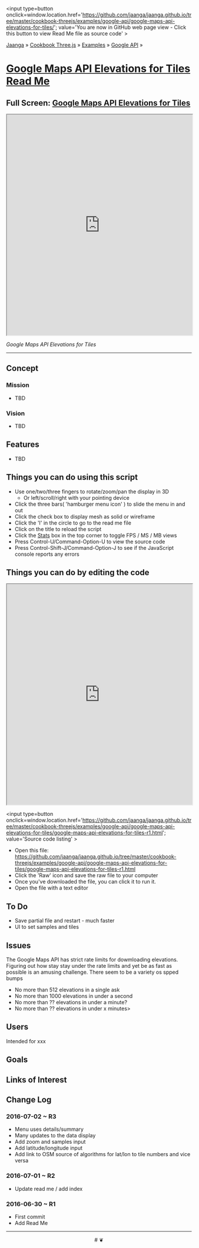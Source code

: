 <span style=display:none; >[You are now in GitHub source code view - click this link to view Read Me file as a web page]
( https://jaanga.github.io/cookbook-threejs/examples/google-api/google-maps-api-elevations-for-tiles/index.html#readme.md "View file as a web page." ) </span>
<input type=button onclick=window.location.href='https://github.com/jaanga/jaanga.github.io/tree/master/cookbook-threejs/examples/google-api/google-maps-api-elevations-for-tiles/'; value='You are now in GitHub web page view - Click this button to view Read Me file as source code' >

[Jaanga]( http://jaanga.github.io ) &raquo; [Cookbook Three.js]( http://jaanga.github.io/cookbook-threejs/  ) &raquo;
[Examples]( https://jaanga.github.io/cookbook-threejs/examples/ ) &raquo; [Google API]( https://jaanga.github.io/cookbook-threejs/examples/google-api/ ) &raquo;

[Google Maps API Elevations for Tiles Read Me]( https://jaanga.github.io/cookbook-threejs/examples/google-api/google-maps-api-elevations-for-tiles/index.html#readme.md )
===

## Full Screen: [ Google Maps API Elevations for Tiles ]( https://jaanga.github.io/cookbook-threejs/examples/google-api/google-maps-api-elevations-for-tiles/index.html )


<img src="XXX" style=display:none; width=800 >

<iframe src=https://jaanga.github.io/cookbook-threejs/examples/google-api/google-maps-api-elevations-for-tiles/index.html width=100% height=600px ></iframe>

_Google Maps API Elevations for Tiles_

***

## Concept

### Mission

* TBD

### Vision

* TBD


## Features

* TBD


## Things you can do using this script

* Use one/two/three fingers to rotate/zoom/pan the display in 3D
	* Or left/scroll/right with your pointing device 
* Click the three bars( 'hamburger menu icon' ) to slide the menu in and out
* Click the check box to display mesh as solid or wireframe
* Click the 'I' in the circle to go to the read me file
* Click on the title to reload the script
* Click the [Stats]( https://github.com/mrdoob/stats.js/ ) box in the top corner to toggle FPS / MS / MB views
* Press Control-U/Command-Option-U to view the source code
* Press Control-Shift-J/Command-Option-J to see if the JavaScript console reports any errors



## Things you can do by editing the code

<iframe src='https://jaanga.github.io/cookbook-html/examples/libraries/ace-editor/ace-view-r1.html#
	https://jaanga.github.io/cookbook-threejs/examples/google-api/google-maps-api-elevations-for-tiles/google-maps-api-elevations-for-tiles-r1.html' width=100% height=600 ></iframe>

<input type=button onclick=window.location.href='https://github.com/jaanga/jaanga.github.io/tree/master/cookbook-threejs/examples/google-api/google-maps-api-elevations-for-tiles/google-maps-api-elevations-for-tiles-r1.html';
value='Source code listing' >


* Open this file: https://github.com/jaanga/jaanga.github.io/tree/master/cookbook-threejs/examples/google-api/google-maps-api-elevations-for-tiles/google-maps-api-elevations-for-tiles-r1.html
* Click the 'Raw' icon and save the raw file to your computer
* Once you've downloaded the file, you can click it to run it.
* Open the file with a text editor


## To Do

* Save partial file and restart - much faster
* UI to set samples and tiles


## Issues

The Google Maps API has strict rate limits for dowmloading elevations.
Figuring out how stay stay under the rate limits and yet be as fast as possible is an amusing challenge.
There seem to be a variety os spped bumps

* No more than 512 elevations in a single ask
* No more than 1000 elevations in under a second
* No more than ?? elevations in under a minute?
* No more than ?? elevations in under x minutes>
 



## Users

Intended for xxx


## Goals


## Links of Interest


## Change Log

### 2016-07-02 ~ R3

* Menu uses details/summary
* Many updates to the data display
* Add zoom and samples input
* Add latitude/longitude input
* Add link to OSM source of algorithms for lat/lon to tile numbers and vice versa


### 2016-07-01 ~ R2

* Update read me / add index

### 2016-06-30 ~ R1

* First commit
* Add Read Me


***

<center title='Jaanga ~ your 3D happy place' >
# <a href=javascript:window.scrollTo(0,0); style=text-decoration:none; > ❦ </a>
</center>
